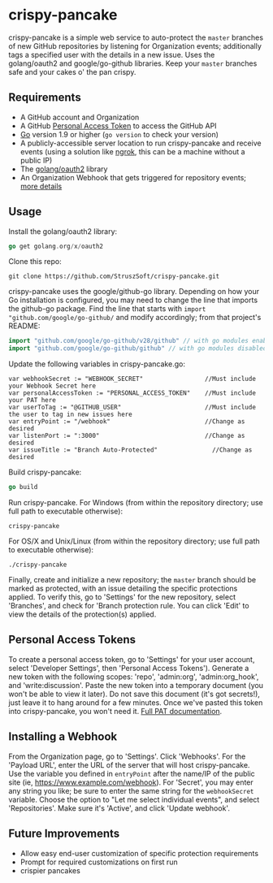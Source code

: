 # crispy-pancake
crispy-pancake is a simple web service to auto-protect the `master` branches of new GitHub repositories by listening for Organization events; additionally tags a specified user with the details in a new issue.  Uses the golang/oauth2 and google/go-github libraries.  Keep your `master` branches safe and your cakes o' the pan crispy.

## Requirements
* A GitHub account and Organization
* A GitHub [Personal Access Token](#personal-access-tokens) to access the GitHub API
* [Go](https://golang.org/doc/install) version 1.9 or higher (`go version` to check your version)
* A publicly-accessible server location to run crispy-pancake and receive events (using a solution like [ngrok](https://ngrok.com/), this can be a machine without a public IP)
* The [golang/oauth2](https://github.com/golang/oauth2) library
* An Organization Webhook that gets triggered for repository events; [more details](#installing-a-webhook)

## Usage ##
Install the golang/oauth2 library:
```go
go get golang.org/x/oauth2
```
Clone this repo:
```
git clone https://github.com/StruszSoft/crispy-pancake.git
```
crispy-pancake uses the google/github-go library.  Depending on how your Go installation is configured, you may need to change the line that imports the github-go package.  Find the line that starts with `import "github.com/google/go-github/` and modify accordingly; from that project's README:
```go
import "github.com/google/go-github/v28/github"	// with go modules enabled (GO111MODULE=on or outside GOPATH)
import "github.com/google/go-github/github" // with go modules disabled
```
Update the following variables in crispy-pancake.go:
```
var webhookSecret := "WEBHOOK_SECRET"                 //Must include your Webhook Secret here
var personalAccessToken := "PERSONAL_ACCESS_TOKEN"    //Must include your PAT here
var userToTag := "@GITHUB_USER"                       //Must include the user to tag in new issues here
var entryPoint := "/webhook"                          //Change as desired
var listenPort := ":3000"                             //Change as desired
var issueTitle := "Branch Auto-Protected"	            //Change as desired
```
Build crispy-pancake:
```go
go build
```
Run crispy-pancake.  For Windows (from within the repository directory; use full path to executable otherwise):
```
crispy-pancake
```
For OS/X and Unix/Linux (from within the repository directory; use full path to executable otherwise):
```
./crispy-pancake
```
Finally, create and initialize a new repository; the `master` branch should be marked as protected, with an issue detailing the specific protections applied.  To verify this, go to 'Settings' for the new repository, select 'Branches', and check for 'Branch protection rule.  You can click 'Edit' to view the details of the protection(s) applied.

## Personal Access Tokens ##
To create a personal access token, go to 'Settings' for your user account, select 'Developer Settings', then 'Personal Access Tokens').  Generate a new token with the following scopes:  'repo', 'admin:org', 'admin:org_hook', and 'write:discussion'.  Paste the new token into a temporary document (you won't be able to view it later). Do not save this document (it's got secrets!), just leave it to hang around for a few minutes.  Once we've pasted this token into crispy-pancake, you won't need it.  [Full PAT documentation](https://help.github.com/en/github/authenticating-to-github/creating-a-personal-access-token-for-the-command-line).
 
## Installing a Webhook ##
From the Organization page, go to 'Settings'.  Click 'Webhooks'.  For the 'Payload URL', enter the URL of the server that will host crispy-pancake.  Use the variable you defined in `entryPoint` after the name/IP of the public site (ie, https://www.example.com/webhook).  For 'Secret', you may enter any string you like; be sure to enter the same string for the `webhookSecret` variable.  Choose the option to "Let me select individual events", and select 'Repositories'.  Make sure it's 'Active', and click 'Update webhook'.

## Future Improvements ##
* Allow easy end-user customization of specific protection requirements
* Prompt for required customizations on first run
* crispier pancakes
